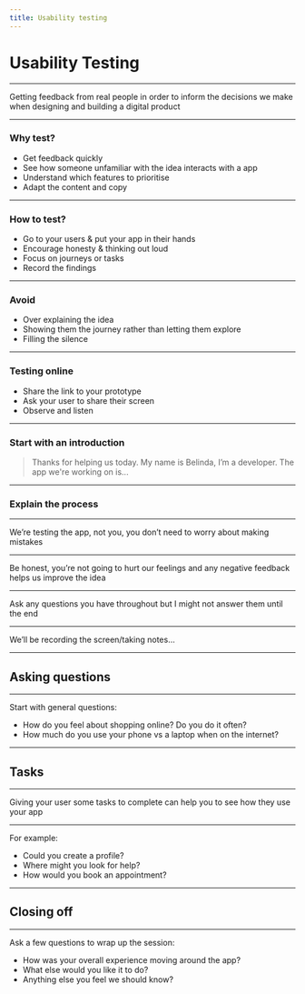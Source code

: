 ```yaml
---
title: Usability testing
---
```


# Usability Testing

---

Getting feedback from real people in order to inform the decisions we make when designing and building a digital product

---

### Why test?

- Get feedback quickly
- See how someone unfamiliar with the idea interacts with a app
- Understand which features to prioritise
- Adapt the content and copy

---

### How to test?

- Go to your users & put your app in their hands
- Encourage honesty & thinking out loud
- Focus on journeys or tasks
- Record the findings

---

### Avoid

- Over explaining the idea
- Showing them the journey rather than letting them explore
- Filling the silence

---

### Testing online

- Share the link to your prototype
- Ask your user to share their screen
- Observe and listen

---

### Start with an introduction

> Thanks for helping us today. My name is Belinda, I’m a developer. The app we're working on is...

---

### Explain the process

---

We’re testing the app, not you, you don’t need to worry about making mistakes

---

Be honest, you’re not going to hurt our feelings and any negative feedback helps us improve the idea

---

Ask any questions you have throughout but I might not answer them until the end

---

We’ll be recording the screen/taking notes...

---

## Asking questions

---

Start with general questions:

- How do you feel about shopping online? Do you do it often?
- How much do you use your phone vs a laptop when on the internet?

---

## Tasks

---

Giving your user some tasks to complete can help you to see how they use your app

---

For example:

- Could you create a profile?
- Where might you look for help?
- How would you book an appointment?

---

## Closing off

---

Ask a few questions to wrap up the session:

- How was your overall experience moving around the app?
- What else would you like it to do?
- Anything else you feel we should know?
